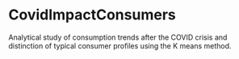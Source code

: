 # CovidImpactConsumers
Analytical study of consumption trends after the COVID crisis and distinction of typical consumer profiles using the K means method.
